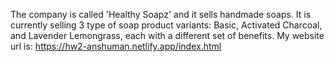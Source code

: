 The company is called 'Healthy Soapz' and it sells handmade soaps. It is currently selling 3 type of soap product variants: Basic, Activated Charcoal, and Lavender Lemongrass, each with a different set of benefits.
My website url is: https://hw2-anshuman.netlify.app/index.html
